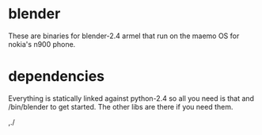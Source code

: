 blender
=======

These are binaries for blender-2.4 armel that run on the maemo OS for nokia's n900 phone.  

dependencies
============

Everything is statically linked against python-2.4 so all you need is that and /bin/blender to get started.  The other libs are there if you need them.

,./
